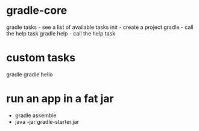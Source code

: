 # gradle-core

gradle tasks - see a list of available tasks init - create a project
gradle - call the help task
gradle help - call the help task


# custom tasks
gradle
gradle hello

# run an app in a fat jar
- gradle assemble
- java -jar gradle-starter.jar
